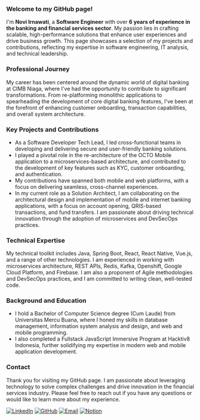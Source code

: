 ### Welcome to my GitHub page!

I'm **Novi Irnawati**, a **Software Engineer** with over **6 years of experience in the banking and financial services sector**. My passion lies in crafting scalable, high-performance solutions that enhance user experiences and drive business growth. This page showcases a selection of my projects and contributions, reflecting my expertise in software engineering, IT analysis, and technical leadership.

### Professional Journey
My career has been centered around the dynamic world of digital banking at CIMB Niaga, where I've had the opportunity to contribute to significant transformations. From re-platforming monolithic applications to spearheading the development of core digital banking features, I've been at the forefront of enhancing customer onboarding, transaction capabilities, and overall system architecture.

### Key Projects and Contributions
- As a Software Developer Tech Lead, I led cross-functional teams in developing and delivering secure and user-friendly banking solutions.
- I played a pivotal role in the re-architecture of the OCTO Mobile application to a microservices-based architecture, and contributed to the development of key features such as KYC, customer onboarding, and authentication.
- My contributions have spanned both mobile and web platforms, with a focus on delivering seamless, cross-channel experiences.
- In my current role as a Solution Architect, I am collaborating on the architectural design and implementation of mobile and internet banking applications, with a focus on account opening, QRIS-based transactions, and fund transfers. I am passionate about driving technical innovation through the adoption of microservices and DevSecOps practices.

### Technical Expertise
My technical toolkit includes Java, Spring Boot, React, React Native, Vue.js, and a range of other technologies. I am experienced in working with microservices architecture, REST APIs, Redis, Kafka, Openshift, Google Cloud Platform, and Firebase. I am also a proponent of Agile methodologies and DevSecOps practices, and I am committed to writing clean, well-tested code.

### Background and Education
- I hold a Bachelor of Computer Science degree (Cum Laude) from Universitas Mercu Buana, where I honed my skills in database management, information system analysis and design, and web and mobile programming.
- I also completed a Fullstack JavaScript Immersive Program at Hacktiv8 Indonesia, further solidifying my expertise in modern web and mobile application development.

### Contact
Thank you for visiting my GitHub page. I am passionate about leveraging technology to solve complex challenges and drive innovation in the financial services industry. Please feel free to reach out if you have any questions or would like to learn more about my experience.

[![LinkedIn](https://img.shields.io/badge/LinkedIn-%230077B5.svg?style=for-the-badge&logo=linkedin&logoColor=white)](https://www.linkedin.com/in/novi-irnawati/details/experience/)
[![GitHub](https://img.shields.io/badge/GitHub-%23121011.svg?style=for-the-badge&logo=github&logoColor=white)](https://github.com/noviirna)
[![Email](https://img.shields.io/badge/Email-novi.irnawati%40gmail.com-000?style=for-the-badge&logo=gmail&logoColor=white)](mailto:novi.irnawati@gmail.com)
[![Notion](https://img.shields.io/badge/Notion-%23000000.svg?style=for-the-badge&logo=notion&logoColor=white)](https://www.notion.so/1f371191df7f8010af12dd8441dc98a7?v=1f371191df7f80ae9c6e000c29ae5bea&pvs=4)
